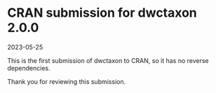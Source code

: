 # CRAN submission for dwctaxon 2.0.0

2023-05-25

This is the first submission of dwctaxon to CRAN, so it has no reverse dependencies.

Thank you for reviewing this submission.
